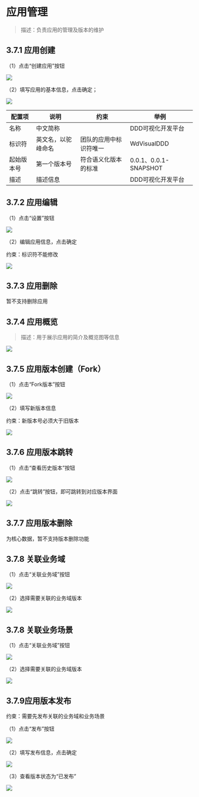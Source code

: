 # 应用管理

> 描述：负责应用的管理及版本的维护

## 3.7.1 应用创建

（1）点击“创建应用”按钮

![](.应用管理_images/5b60fae0.png)

（2）填写应用的基本信息，点击确定；

![](.应用管理_images/07b042d9.png)

| 配置项   | 说明        | 约束          | 举例                   |
|-------|-----------|-------------|----------------------|
| 名称    | 中文简称      |             | DDD可视化开发平台           |
| 标识符   | 英文名，以驼峰命名 | 团队的应用中标识符唯一 | WdVisualDDD          |
| 起始版本号 | 第一个版本号    | 符合语义化版本的标准  | 0.0.1、0.0.1-SNAPSHOT |
| 描述    | 描述信息      |             | DDD可视化开发平台           |

## 3.7.2 应用编辑

（1）点击“设置”按钮

![](.应用管理_images/8294bc57.png)

（2）编辑应用信息，点击确定

约束：标识符不能修改

![](.应用管理_images/3c54e4c5.png)

## 3.7.3 应用删除

暂不支持删除应用

## 3.7.4 应用概览

> 描述：用于展示应用的简介及概览图等信息

![](.应用管理_images/8b95f397.png)

## 3.7.5 应用版本创建（Fork）

（1）点击“Fork版本”按钮

![](.应用管理_images/5d606b7a.png)

（2）填写新版本信息

约束：新版本号必须大于旧版本

![](.应用管理_images/9c66d95b.png)

## 3.7.6 应用版本跳转

（1）点击“查看历史版本”按钮

![](.应用管理_images/c015d8e5.png)

（2）点击“跳转”按钮，即可跳转到对应版本界面

![](.应用管理_images/1e3946bb.png)

## 3.7.7 应用版本删除

为核心数据，暂不支持版本删除功能

## 3.7.8 关联业务域

（1）点击“关联业务域”按钮

![](.应用管理_images/1ecd0e9a.png)

（2）选择需要关联的业务域版本

![](.应用管理_images/db0071c7.png)

## 3.7.8 关联业务场景

（1）点击“关联业务域”按钮

![](.应用管理_images/9d5b5b68.png)

（2）选择需要关联的业务域版本

![](.应用管理_images/fc2b4545.png)

## 3.7.9应用版本发布

约束：需要先发布关联的业务域和业务场景

（1）点击“发布”按钮

![](.应用管理_images/0c222ae9.png)

（2）填写发布信息，点击确定

![](.应用管理_images/9a4634e9.png)

（3）查看版本状态为“已发布”

![](.应用管理_images/678a19f2.png)